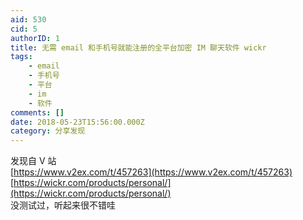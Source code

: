 ```yaml
---
aid: 530
cid: 5
authorID: 1
title: 无需 email 和手机号就能注册的全平台加密 IM 聊天软件 wickr
tags:
    - email
    - 手机号
    - 平台
    - im
    - 软件
comments: []
date: 2018-05-23T15:56:00.000Z
category: 分享发现
---
```


发现自 V 站  
[https://www.v2ex.com/t/457263](https://www.v2ex.com/t/457263)  
[https://wickr.com/products/personal/](https://wickr.com/products/personal/)  
没测试过，听起来很不错哇
